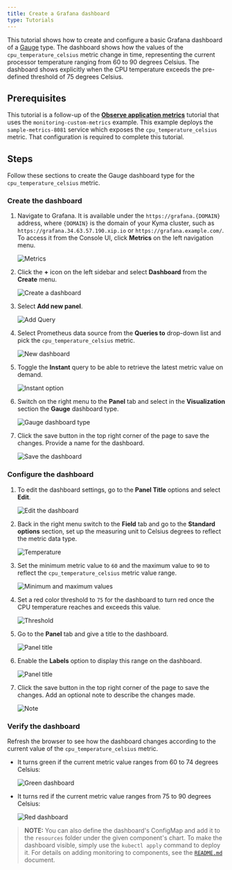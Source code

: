 ```yaml
---
title: Create a Grafana dashboard
type: Tutorials
---
```


This tutorial shows how to create and configure a basic Grafana dashboard of a [Gauge](https://grafana.com/docs/grafana/latest/panels/visualizations/gauge-panel/#gauge-panel) type. The dashboard shows how the values of the `cpu_temperature_celsius` metric change in time, representing the current processor temperature ranging from 60 to 90 degrees Celsius. The dashboard shows explicitly when the CPU temperature exceeds the pre-defined threshold of 75 degrees Celsius.

## Prerequisites

This tutorial is a follow-up of the [**Observe application metrics**](#tutorials-observe-application-metrics) tutorial that uses the `monitoring-custom-metrics` example. This example deploys the `sample-metrics-8081` service which exposes the `cpu_temperature_celsius` metric. That configuration is required to complete this tutorial.

## Steps

Follow these sections to create the Gauge dashboard type for the `cpu_temperature_celsius` metric.

### Create the dashboard

1. Navigate to Grafana. It is available under the `https://grafana.{DOMAIN}` address, where `{DOMAIN}` is the domain of your Kyma cluster, such as `https://grafana.34.63.57.190.xip.io` or `https://grafana.example.com/`. To access it from the Console UI, click **Metrics** on the left navigation menu.

   ![Metrics](./assets/metrics.png)

2. Click the **+** icon on the left sidebar and select **Dashboard** from the **Create** menu.

   ![Create a dashboard](./assets/create-dashboard.png)

3. Select **Add new panel**.

   ![Add Query](./assets/add-query.png)

4. Select Prometheus data source from the **Queries to** drop-down list and pick the `cpu_temperature_celsius` metric.

   ![New dashboard](./assets/new-dashboard.png)

5. Toggle the **Instant** query to be able to retrieve the latest metric value on demand.

   ![Instant option](./assets/instant.png)

6. Switch on the right menu to the **Panel** tab and select in the **Visualization** section the **Gauge** dashboard type.

   ![Gauge dashboard type](./assets/gauge-dashboard-type.png)

7. Click the save button in the top right corner of the page to save the changes. Provide a name for the dashboard.

   ![Save the dashboard](./assets/save-dashboard.png)

### Configure the dashboard

1. To edit the dashboard settings, go to the **Panel Title** options and select **Edit**.

   ![Edit the dashboard](./assets/edit-dashboard.png)

2. Back in the right menu switch to the **Field** tab and go to the **Standard options** section, set up the measuring unit to Celsius degrees to reflect the metric data type.

   ![Temperature](./assets/temperature-celsius.png)

3. Set the minimum metric value to `60` and the maximum value to `90` to reflect the `cpu_temperature_celsius` metric value range.

   ![Minimum and maximum values](./assets/min-max-values.png)

4. Set a red color threshold to `75` for the dashboard to turn red once the CPU temperature reaches and exceeds this value.

   ![Threshold](./assets/threshold.png)

5. Go to the **Panel** tab and give a title to the dashboard.

   ![Panel title](./assets/panel-title.png)

6. Enable the **Labels** option to display this range on the dashboard.

   ![Panel title](./assets/enable-labels.png)

7. Click the save button in the top right corner of the page to save the changes. Add an optional note to describe the changes made.

   ![Note](./assets/save-note.png)

### Verify the dashboard

Refresh the browser to see how the dashboard changes according to the current value of the `cpu_temperature_celsius` metric.

- It turns green if the current metric value ranges from 60 to 74 degrees Celsius:

   ![Green dashboard](./assets/green-dashboard.png)

- It turns red if the current metric value ranges from 75 to 90 degrees Celsius:

   ![Red dashboard](./assets/red-dashboard.png)

>**NOTE:** You can also define the dashboard's ConfigMap and add it to the `resources` folder under the given component's chart. To make the dashboard visible, simply use the `kubectl apply` command to deploy it. For details on adding monitoring to components, see the [`README.md`](https://github.com/kyma-project/kyma/blob/master/resources/monitoring/charts/grafana/README.md) document.
